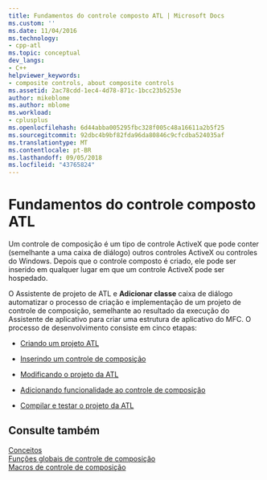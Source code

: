 ```yaml
---
title: Fundamentos do controle composto ATL | Microsoft Docs
ms.custom: ''
ms.date: 11/04/2016
ms.technology:
- cpp-atl
ms.topic: conceptual
dev_langs:
- C++
helpviewer_keywords:
- composite controls, about composite controls
ms.assetid: 2ac78cdd-1ec4-4d78-871c-1bcc23b5253e
author: mikeblome
ms.author: mblome
ms.workload:
- cplusplus
ms.openlocfilehash: 6d44abba005295fbc328f005c48a16611a2b5f25
ms.sourcegitcommit: 92dbc4b9bf82fda96da80846c9cfcdba524035af
ms.translationtype: MT
ms.contentlocale: pt-BR
ms.lasthandoff: 09/05/2018
ms.locfileid: "43765824"
---
```

# <a name="atl-composite-control-fundamentals"></a>Fundamentos do controle composto ATL

Um controle de composição é um tipo de controle ActiveX que pode conter (semelhante a uma caixa de diálogo) outros controles ActiveX ou controles do Windows. Depois que o controle composto é criado, ele pode ser inserido em qualquer lugar em que um controle ActiveX pode ser hospedado.

O Assistente de projeto de ATL e **Adicionar classe** caixa de diálogo automatizar o processo de criação e implementação de um projeto de controle de composição, semelhante ao resultado da execução do Assistente de aplicativo para criar uma estrutura de aplicativo do MFC. O processo de desenvolvimento consiste em cinco etapas:

- [Criando um projeto ATL](../atl/reference/creating-an-atl-project.md)

- [Inserindo um controle de composição](../atl/inserting-a-composite-control.md)

- [Modificando o projeto da ATL](../atl/modifying-the-atl-project.md)

- [Adicionando funcionalidade ao controle de composição](../atl/adding-functionality-to-the-composite-control.md)

- [Compilar e testar o projeto da ATL](../atl/building-and-testing-the-atl-project.md)

## <a name="see-also"></a>Consulte também

[Conceitos](../atl/active-template-library-atl-concepts.md)   
[Funções globais de controle de composição](../atl/reference/composite-control-global-functions.md)   
[Macros de controle de composição](../atl/reference/composite-control-macros.md)

